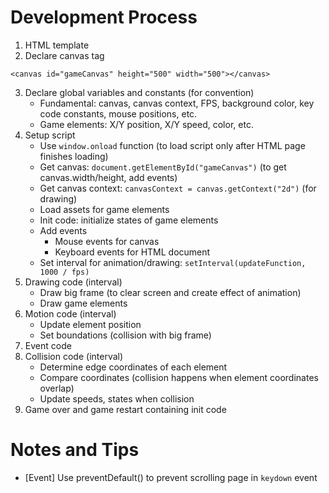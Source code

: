 # Development Process
1. HTML template
2. Declare canvas tag 
```
<canvas id="gameCanvas" height="500" width="500"></canvas>
```
3. Declare global variables and constants (for convention)
   - Fundamental: canvas, canvas context, FPS, background color, key code constants, mouse positions, etc.
   - Game elements: X/Y position, X/Y speed, color, etc.
4. Setup script
   - Use ```window.onload``` function (to load script only after HTML page finishes loading)
   - Get canvas: ```document.getElementById("gameCanvas")``` (to get canvas.width/height, add  events)
   - Get canvas context: ```canvasContext = canvas.getContext("2d")``` (for drawing)
   - Load assets for game elements
   - Init code: initialize states of game elements
   - Add events
     - Mouse events for canvas
     - Keyboard events for HTML document
   - Set interval for animation/drawing: ```setInterval(updateFunction, 1000 / fps)```
5. Drawing code (interval)
   - Draw big frame (to clear screen and create effect of animation)
   - Draw game elements
6. Motion code (interval)
   - Update element position
   - Set boundations (collision with big frame)
7. Event code
8. Collision code (interval)
   - Determine edge coordinates of each element
   - Compare coordinates (collision happens when element coordinates overlap)
   - Update speeds, states when collision
9. Game over and game restart containing init code

# Notes and Tips
- [Event] Use preventDefault() to prevent scrolling page in ```keydown``` event































